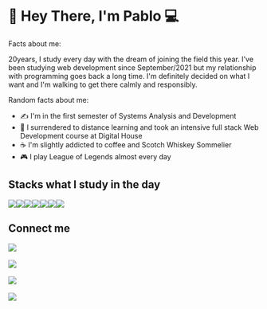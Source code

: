 

### <h1> 👋 Hey There, I'm Pablo  💻</h1>

Facts about me:

20years, I study every day with the dream of joining the field this year. I've been studying web development since September/2021 but my relationship with programming goes back a long time. I'm definitely decided on what I want and I'm walking to get there calmly and responsibly.



Random facts about me: 

- ✍️ I'm in the first semester of Systems Analysis and Development
- 🏡 I surrendered to distance learning and took an intensive full stack Web Development course at Digital House
- ☕ I'm slightly addicted to coffee and Scotch Whiskey Sommelier
- 🎮 I play League of Legends almost every day

<h2>Stacks what I study in the day</h2>
<img src="https://img.shields.io/badge/React-20232A?style=for-the-badge&logo=react&logoColor=61DAFB"/><img src="https://img.shields.io/badge/JavaScript-323330?style=for-the-badge&logo=javascript&logoColor=F7DF1E"/><img src="https://img.shields.io/badge/HTML5-E34F26?style=for-the-badge&logo=html5&logoColor=white"/><img src="https://img.shields.io/badge/CSS3-1572B6?style=for-the-badge&logo=css3&logoColor=white"/><img src="https://img.shields.io/badge/MySQL-005C84?style=for-the-badge&logo=mysql&logoColor=white"/><img src="https://img.shields.io/badge/Express.js-000000?style=for-the-badge&logo=express&logoColor=white"/><img src="https://img.shields.io/badge/Node.js-339933?style=for-the-badge&logo=nodedotjs&logoColor=white"/>

<br>

<h2> Connect me </h2>

[<img src="https://img.shields.io/badge/twitter-%231DA1F2.svg?&style=for-the-badge&logo=twitter&logoColor=white" />](https://twitter.com/Koji1lol) <br><br>
[<img src="https://img.shields.io/badge/linkedin-%230077B5.svg?&style=for-the-badge&logo=linkedin&logoColor=white" />](https://www.linkedin.com/in/pabl0reis/) <br><br>
[<img src = "https://img.shields.io/badge/instagram-%23E4405F.svg?&style=for-the-badge&logo=instagram&logoColor=white">](https://www.instagram.com/koji1lol/) <br><br>
[<img src = "https://img.shields.io/badge/facebook-%231877F2.svg?&style=for-the-badge&logo=facebook&logoColor=white">](https://www.facebook.com/pabl0reis)


